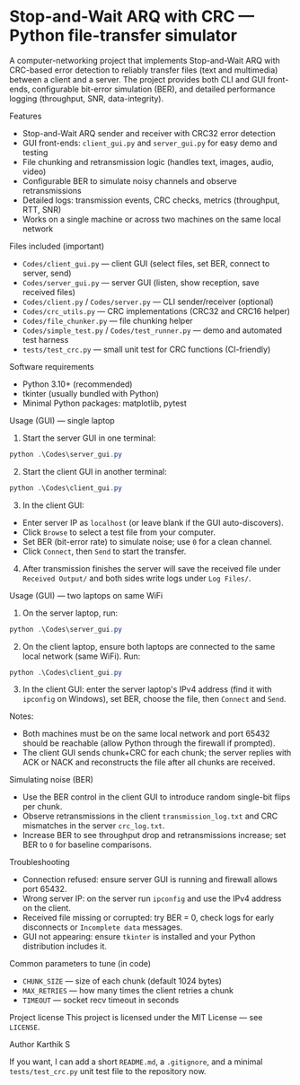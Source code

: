 # Stop-and-Wait ARQ with CRC — Python file-transfer simulator

A computer-networking project that implements Stop-and-Wait ARQ with CRC-based error detection to reliably transfer files (text and multimedia) between a client and a server. The project provides both CLI and GUI front-ends, configurable bit-error simulation (BER), and detailed performance logging (throughput, SNR, data-integrity).

Features
- Stop-and-Wait ARQ sender and receiver with CRC32 error detection
- GUI front-ends: `client_gui.py` and `server_gui.py` for easy demo and testing
- File chunking and retransmission logic (handles text, images, audio, video)
- Configurable BER to simulate noisy channels and observe retransmissions
- Detailed logs: transmission events, CRC checks, metrics (throughput, RTT, SNR)
- Works on a single machine or across two machines on the same local network

Files included (important)
- `Codes/client_gui.py` — client GUI (select files, set BER, connect to server, send)
- `Codes/server_gui.py` — server GUI (listen, show reception, save received files)
- `Codes/client.py` / `Codes/server.py` — CLI sender/receiver (optional)
- `Codes/crc_utils.py` — CRC implementations (CRC32 and CRC16 helper)
- `Codes/file_chunker.py` — file chunking helper
- `Codes/simple_test.py` / `Codes/test_runner.py` — demo and automated test harness
- `tests/test_crc.py` — small unit test for CRC functions (CI-friendly)

Software requirements
- Python 3.10+ (recommended)
- tkinter (usually bundled with Python)
- Minimal Python packages: matplotlib, pytest

Usage (GUI) — single laptop
1. Start the server GUI in one terminal:

```powershell
python .\Codes\server_gui.py
```

2. Start the client GUI in another terminal:

```powershell
python .\Codes\client_gui.py
```

3. In the client GUI:
- Enter server IP as `localhost` (or leave blank if the GUI auto-discovers).
- Click `Browse` to select a test file from your computer.
- Set BER (bit-error rate) to simulate noise; use `0` for a clean channel.
- Click `Connect`, then `Send` to start the transfer.

4. After transmission finishes the server will save the received file under `Received Output/` and both sides write logs under `Log Files/`.

Usage (GUI) — two laptops on same WiFi
1. On the server laptop, run:

```powershell
python .\Codes\server_gui.py
```

2. On the client laptop, ensure both laptops are connected to the same local network (same WiFi). Run:

```powershell
python .\Codes\client_gui.py
```

3. In the client GUI: enter the server laptop's IPv4 address (find it with `ipconfig` on Windows), set BER, choose the file, then `Connect` and `Send`.

Notes:
- Both machines must be on the same local network and port 65432 should be reachable (allow Python through the firewall if prompted).
- The client GUI sends chunk+CRC for each chunk; the server replies with ACK or NACK and reconstructs the file after all chunks are received.

Simulating noise (BER)
- Use the BER control in the client GUI to introduce random single-bit flips per chunk.
- Observe retransmissions in the client `transmission_log.txt` and CRC mismatches in the server `crc_log.txt`.
- Increase BER to see throughput drop and retransmissions increase; set BER to `0` for baseline comparisons.

Troubleshooting
- Connection refused: ensure server GUI is running and firewall allows port 65432.
- Wrong server IP: on the server run `ipconfig` and use the IPv4 address on the client.
- Received file missing or corrupted: try BER = 0, check logs for early disconnects or `Incomplete data` messages.
- GUI not appearing: ensure `tkinter` is installed and your Python distribution includes it.

Common parameters to tune (in code)
- `CHUNK_SIZE` — size of each chunk (default 1024 bytes)
- `MAX_RETRIES` — how many times the client retries a chunk
- `TIMEOUT` — socket recv timeout in seconds

Project license
This project is licensed under the MIT License — see `LICENSE`.

Author
Karthik S



If you want, I can add a short `README.md`, a `.gitignore`, and a minimal `tests/test_crc.py` unit test file to the repository now.

